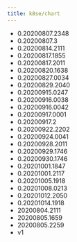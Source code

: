 ```yaml
---
title: k8se/chart
---
```

- 0.20200807.2348
- 0.20200807.3
- 0.20200814.2111
- 0.20200817.1855
- 0.20200817.2011
- 0.20200820.1638
- 0.20200827.0034
- 0.20200829.2040
- 0.20200915.0247
- 0.20200916.0038
- 0.20200916.0042
- 0.20200917.0001
- 0.20200917.2
- 0.20200922.2202
- 0.20200924.0041
- 0.20200928.2011
- 0.20200929.1746
- 0.20200930.1746
- 0.20201001.1847
- 0.20201001.2117
- 0.20201005.1918
- 0.20201008.0213
- 0.20201012.2050
- 0.20201014.1918
- 20200804.2111
- 20200805.1659
- 20200805.2259
- v1
